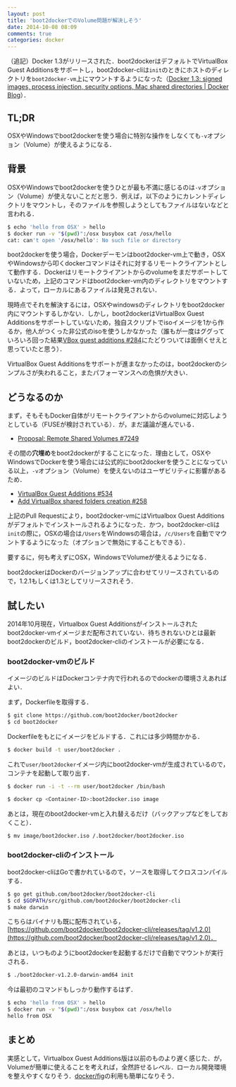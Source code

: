 ```yaml
---
layout: post
title: 'boot2dockerでのVolume問題が解決しそう'
date: 2014-10-08 08:09
comments: true
categories: docker
---
```


（追記）Docker 1.3がリリースされた．boot2dockerはデフォルトでVirtualBox Guest Additionsをサポートし，boot2docker-cliは`init`のときにホストのディレクトリを`boot2docker-vm`上にマウントするようになった（[Docker 1.3: signed images, process injection, security options, Mac shared directories | Docker Blog](https://blog.docker.com/2014/10/docker-1-3-signed-images-process-injection-security-options-mac-shared-directories/)）．

## TL;DR

OSXやWindowsでboot2dockerを使う場合に特別な操作をしなくても`-v`オプション（Volume）が使えるようになる．

## 背景

OSXやWindowsでboot2dockerを使うひとが最も不満に感じるのは`-v`オプション（Volume）が使えないことだと思う．例えば，以下のようにカレントディレクトリをマウントし，そのファイルを参照しようとしてもファイルはないなどと言われる．

```bash
$ echo 'hello from OSX' > hello
$ docker run -v "$(pwd)":/osx busybox cat /osx/hello
cat: can't open '/osx/hello': No such file or directory
```

boot2dockerを使う場合，Dockerデーモンはboot2docker-vm上で動き，OSXやWindowsから叩くdockerコマンドはそれに対するリモートクライアントとして動作する．Dockerはリモートクライアントからのvolumeをまだサポートしていないため，上記のコマンドはboot2docker-vm内のディレクトリをマウントする．よって，ローカルにあるファイルは発見されない．

現時点でそれを解決するには，OSXやwindowsのディレクトリをboot2docker内にマウントするしかない．しかし，boot2dockerはVirtualBox Guest Additionsをサポートしていないため，独自スクリプトでisoイメージを1から作るか，他人がつくった非公式のisoを使うしかなかった（誰もが一度はググっていろいろ回った結果[VBox guest additions #284](https://github.com/boot2docker/boot2docker/pull/284)にたどりついては面倒くせえと思っていたと思う）．

VirtualBox Guest Additionsをサポートが進まなかったのは，boot2dockerのシンプルさが失われること，またパフォーマンスへの危惧が大きい．

## どうなるのか

まず，そもそもDocker自体がリモートクライアントからのvolumeに対応しようとしている（FUSEが検討されている）．が，まだ議論が進んでいる．

- [Proposal: Remote Shared Volumes #7249](https://github.com/docker/docker/issues/7249)


その間の**穴埋め**をboot2dockerがすることになった．理由として，OSXやWindowsでDockerを使う場合には公式的にboot2dockerを使うことになっている以上，`-v`オプション（Volume）を使えないのはユーザビリティに影響があるため．

- [VirtualBox Guest Additions #534](https://github.com/boot2docker/boot2docker/pull/534)
- [Add VirtualBox shared folders creation #258](https://github.com/boot2docker/boot2docker-cli/pull/258)

上記のPull Requestにより，boot2docker-vmにはVirtualbox Guest Additionsがデフォルトでインストールされるようになった．かつ，boot2docker-cliは`init`の際に，OSXの場合は`/Users`をWindowsの場合は，`/c/Users`を自動でマウントするようになった（オプションで無効にすることもできる）．

要するに，何も考えずにOSX，WindowsでVolumeが使えるようになる．

boot2dockerはDockerのバージョンアップに合わせてリリースされているので，1.2.1もしくは1.3としてリリースされそう．

## 試したい

2014年10月現在，Virtualbox Guest Additionsがインストールされたboot2docker-vmイメージまだ配布されていない．待ちきれないひとは最新boot2dockerのビルド，boot2docker-cliのインストールが必要になる．

### boot2docker-vmのビルド

イメージのビルドはDockerコンテナ内で行われるのでdockerの環境さえあればよい．

まず，Dockerfileを取得する．

```bash
$ git clone https://github.com/boot2docker/boot2docker
$ cd boot2docker
```

Dockerfileをもとにイメージをビルドする．これには多少時間かかる．

```bash
$ docker build -t user/boot2docker .
```

これで`user/boot2docker`イメージ内にboot2docker-vmが生成されているので，コンテナを起動して取り出す．

```bash
$ docker run -i -t --rm user/boot2docker /bin/bash
```

```bash
$ docker cp <Container-ID>:boot2docker.iso image
```

あとは，現在のboot2docker-vmと入れ替えるだけ（バックアップなどをしておくこと）．

```bash
$ mv image/boot2docker.iso /.boot2docker/boot2docker.iso
```

### boot2docker-cliのインストール

boot2docker-cliはGoで書かれているので，ソースを取得してクロスコンパイルする．

```bash
$ go get github.com/boot2docker/boot2docker-cli
$ cd $GOPATH/src/github.com/boot2docker/boot2docker-cli
$ make darwin
```

こちらはバイナリも既に配布されている，[https://github.com/boot2docker/boot2docker-cli/releases/tag/v1.2.0](https://github.com/boot2docker/boot2docker-cli/releases/tag/v1.2.0)．

あとは，いつものようにboot2dockerを起動するだけで自動でマウントが実行される．

```bash
$ ./boot2docker-v1.2.0-darwin-amd64 init
```

今は最初のコマンドもしっかり動作するはず．

```bash
$ echo 'hello from OSX' > hello
$ docker run -v "$(pwd)":/osx busybox cat /osx/hello
hello from OSX
```


## まとめ

実感として，Virtualbox Guest Additions版は以前のものより遅く感じた．が，Volumeが簡単に使えることを考えれば，全然許せるレベル．ローカル開発環境を整えやすくなりそう．[docker/fig](https://github.com/docker/fig)の利用も簡単になりそう．
